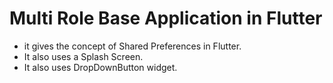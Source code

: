 # Multi Role Base Application in Flutter

- it gives the concept of Shared Preferences in Flutter.
- It also uses a Splash Screen.
- It also uses DropDownButton widget.

